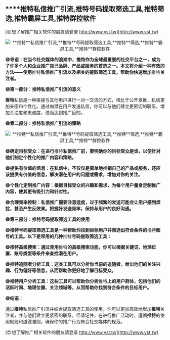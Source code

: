 ## ****推特**私信推广引流,**推特**号码提取筛选工具,**推特**筛选,**推特**霸屏工具,**推特**群控软件**

[😍想了解推广相关软件的朋友请登录 http://www.vst.tw](http://www.vst.tw)

 <center><img src="https://vst.tw/MP4/tuiguang/png/1.png" alt="**推特**私信推广引流,**推特**号码提取筛选工具,**推特**筛选,**推特**霸屏工具,**推特**群控软件"></center>

**😄导语：在当今社交媒体的浪潮中，**推特**作为全球最重要的社交平台之一，成为了许多个人和企业推广自己品牌、产品或服务的首选之一。本文将介绍一种有效的方法——使用**推特**私信推广引流以及相关的提取筛选工具，帮助你快速增加**推特**关注者。**

**😄第一部分：**推特**私信推广引流的意义**

**推特**私信是一种直接与其他用户进行一对一交流的方式，相比于公开发推，私信更加亲密和个性化。通过向潜在用户发送私信，你可以与他们建立更密切的联系，增加关注度和忠诚度，进而达到推广目的。

**😄第二部分：**推特**私信推广引流的策略**

 <center><img src="https://vst.tw/MP4/tuiguang/png/8.png" alt="**推特**私信推广引流,**推特**号码提取筛选工具,**推特**筛选,**推特**霸屏工具,**推特**群控软件"></center>

**😄确定目标受众：在进行**推特**私信推广前，要明确你的目标受众是谁，以便针对他们制定个性化的推广内容和策略。**

**😄提供有价值的信息：在私信中，不仅仅是简单地推销自己的产品或服务，还应该提供有价值的信息，解决潜在用户的问题或需求，增加对你的关注。**

**😄个性化定制推广内容：根据目标受众的兴趣和需求，为每个用户量身定制推广内容，使其更有吸引力和针对性。**

**😄合理频率控制：私信推广需要注意适度，过于频繁的发送可能会让用户感到烦扰，甚至产生反效果。把握好发送频率，保持与用户的良好沟通。**

**😄第三部分：**推特**号码提取筛选工具的使用**

**😄**推特**号码提取筛选工具是一种帮助你找到目标用户并筛选出符合条件的**推特**账号的工具。以下是常用的几种**推特**号码提取筛选工具：**

**😄**推特**高级搜索：通过使用**推特**的高级搜索功能，你可以根据关键词、地理位置、账号类型等条件来查找潜在用户。**

**😄**推特**追随者分析工具：这类工具可以分析你当前的追随者，给出他们的关注兴趣、行为偏好等信息，从而帮助你更好地了解目标受众。**

**😄**推特**用户分析工具：这些工具可以帮助你分析**推特**上的用户群体，包括他们的活跃时间、地理位置、关注领域等，从而帮助你找到符合条件的目标用户。**

**😄结语：**

通过**推特**私信推广引流并结合提取筛选工具的使用，你可以更加高效地增加**推特**关注者，并与他们建立更紧密的联系。但请记住，在进行推广活动时，遵循**推特**的使用规则和道德准则，确保你的推广行为符合社交媒体的规范。

[😍想了解推广相关软件的朋友请登录 http://www.vst.tw](http://www.vst.tw)



